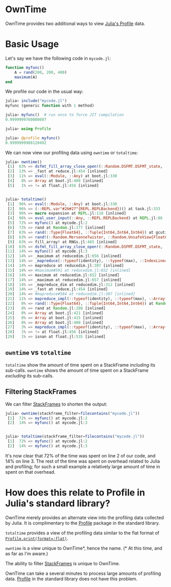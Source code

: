 # OwnTime

OwnTime provides two additional ways to view [Julia's Profile](https://docs.julialang.org/en/v1/manual/profile/) data.

# Basic Usage

Let's say we have the following code in `mycode.jl`:

```julia
function myfunc()
    A = rand(200, 200, 400)
    maximum(A)
end
```

We profile our code in the usual way:

```julia
julia> include("mycode.jl")
myfunc (generic function with 1 method)

julia> myfunc()  # run once to force JIT compilation
0.9999999760080607

julia> using Profile

julia> @profile myfunc()
0.9999999988120492
```

We can now view our profiling data using `owntime` or `totaltime`:

```julia
julia> owntime()
 [1]  63% => dsfmt_fill_array_close_open!(::Random.DSFMT.DSFMT_state, ::Ptr{Float64}, ::Int64) at DSFMT.jl:95
 [2]  13% => _fast at reduce.jl:454 [inlined]
 [3]  11% => eval(::Module, ::Any) at boot.jl:330
 [4]   8% => Array at boot.jl:408 [inlined]
 [5]   1% => != at float.jl:456 [inlined]


julia> totaltime()
 [1]  96% => eval(::Module, ::Any) at boot.jl:330
 [2]  96% => (::REPL.var"#26#27"{REPL.REPLBackend})() at task.jl:333
 [3]  96% => macro expansion at REPL.jl:118 [inlined]
 [4]  96% => eval_user_input(::Any, ::REPL.REPLBackend) at REPL.jl:86
 [5]  72% => myfunc() at mycode.jl:2
 [6]  72% => rand at Random.jl:277 [inlined]
 [7]  63% => rand(::Type{Float64}, ::Tuple{Int64,Int64,Int64}) at gcutils.jl:91
 [8]  63% => rand!(::Random.MersenneTwister, ::Random.UnsafeView{Float64}, ::Random.SamplerTrivial{Random.CloseOpen01{Float64},Float64}) at RNGs.jl:491
 [9]  63% => fill_array! at RNGs.jl:465 [inlined]
[10]  63% => dsfmt_fill_array_close_open!(::Random.DSFMT.DSFMT_state, ::Ptr{Float64}, ::Int64) at DSFMT.jl:95
[11]  14% => myfunc() at mycode.jl:3
[12]  14% => _maximum at reducedim.jl:656 [inlined]
[13]  14% => _mapreduce(::typeof(identity), ::typeof(max), ::IndexLinear, ::Array{Float64,3}) at reduce.jl:316
[14]  14% => mapreduce at reducedim.jl:307 [inlined]
[15]  14% => #maximum#591 at reducedim.jl:652 [inlined]
[16]  14% => maximum at reducedim.jl:652 [inlined]
[17]  14% => _maximum at reducedim.jl:657 [inlined]
[18]  14% => _mapreduce_dim at reducedim.jl:312 [inlined]
[19]  14% => _fast at reduce.jl:454 [inlined]
[20]  14% => #mapreduce#584 at reducedim.jl:307 [inlined]
[21]  11% => mapreduce_impl(::typeof(identity), ::typeof(max), ::Array{Float64,3}, ::Int64, ::Int64) at reduce.jl:488
[22]   8% => rand(::Type{Float64}, ::Tuple{Int64,Int64,Int64}) at Random.jl:289
[23]   8% => rand at Random.jl:288 [inlined]
[24]   8% => Array at boot.jl:421 [inlined]
[25]   8% => Array at boot.jl:415 [inlined]
[26]   8% => Array at boot.jl:408 [inlined]
[27]   3% => mapreduce_impl(::typeof(identity), ::typeof(max), ::Array{Float64,3}, ::Int64, ::Int64) at reduce.jl:486
[28]   1% => != at float.jl:456 [inlined]
[29]   1% => isnan at float.jl:535 [inlined]
```

## `owntime` vs `totaltime`

`totaltime` show the amount of time spent on a StackFrame *including* its sub-calls. `owntime` shows the amount of time spent on a StackFrame *excluding* its sub-calls.

## Filtering StackFrames

We can filter [StackFrames](https://docs.julialang.org/en/v1/base/stacktraces/#Base.StackTraces.StackFrame) to shorten the output:

```julia
julia> owntime(stackframe_filter=filecontains("mycode.jl"))
 [1]  72% => myfunc() at mycode.jl:2
 [2]  14% => myfunc() at mycode.jl:3


julia> totaltime(stackframe_filter=filecontains("mycode.jl"))
 [1]  72% => myfunc() at mycode.jl:2
 [2]  14% => myfunc() at mycode.jl:3
```

It's now clear that 72% of the time was spent on line 2 of our code, and 14% on line 3. The rest of the time was spent on overhead related to Julia and profiling; for such a small example a relatively large amount of time in spent on that overhead.

# How does this relate to Profile in Julia's standard library?

OwnTime merely provides an alternate view into the profiling data collected by Julia. It is complimentary to the [Profile](https://docs.julialang.org/en/v1/stdlib/Profile/) package in the standard library.

`totaltime` provides a view of the profiling data similar to the flat format of [`Profile.print(format=:flat)`](https://docs.julialang.org/en/v1/stdlib/Profile/#Profile.print).

`owntime` is a view unique to OwnTime*, hence the name. (\* At this time, and as far as I'm aware.)

The ability to filter [StackFrames](https://docs.julialang.org/en/v1/base/stacktraces/#Base.StackTraces.StackFrame) is unique to OwnTime.

OwnTime can take a several minutes to process large amounts of profiling data. [Profile](https://docs.julialang.org/en/v1/stdlib/Profile/) in the standard library does not have this problem.
